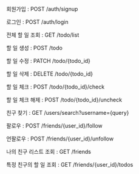 회원가입 : POST  /auth/signup

로그인 : POST  /auth/login


전체 할 일 조회 : GET /todo/list

할 일 생성 : POST   /todo

할 일 수정 : PATCH  /todo/{todo_id}

할 일 삭제 : DELETE /todo/{todo_id}

할 일 체크 : POST   /todo/{todo_id}/check

할 일 체크 해제 : POST    /todo/{todo_id}/uncheck


친구 찾기 : GET /users/search?username={query}

팔로우 : POST  /friends/{user_id}/follow

언팔로우 : POST /friends/{user_id}/unfollow

나의 친구 리스트 조회 : GET  /friends

특정 친구의 할 일 조회 : GET /friends/{user_id}/todos
